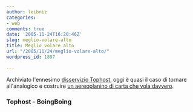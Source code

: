 ```yaml
---
author: leibniz
categories:
- web
comments: true
date: '2005-11-24T16:20:46Z'
slug: meglio-volare-alto
title: Meglio volare alto
url: "/2005/11/24/meglio-volare-alto/"
wordpress_id: 1897

---
```

Archiviato l'ennesimo [disservizio Tophost](http://www.tophost.it/aiuto/cat2/18/95/), oggi è quasi il caso di tornare all'analogico e costruire [un aereoplanino di carta che vola davvero](http://www.boingboing.net/2005/11/24/howto_make_a_prizewi.html). 

### Tophost - BoingBoing
